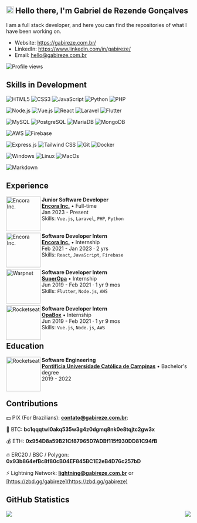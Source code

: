 ## <img src="https://media.giphy.com/media/hvRJCLFzcasrR4ia7z/giphy.gif" width="20" height="20" /> Hello there, I'm <strong>Gabriel de Rezende Gonçalves</strong> 

I am a full stack developer, and here you can find the repositories of what I have been working on.
- Website: https://gabireze.com.br/
- LinkedIn: https://www.linkedin.com/in/gabireze/
- Email: [hello@gabireze.com.br](mailto:hello@gabireze.com.br)

![Profile views](https://komarev.com/ghpvc/?username=gabireze&label=Profile%20views&color=blue&style=for-the-badge)

## Skills in Development

![HTML5](https://img.shields.io/badge/HTML5-E34F26?style=for-the-badge&logo=html5&logoColor=white)
![CSS3](https://img.shields.io/badge/CSS3-1572B6?style=for-the-badge&logo=css3&logoColor=white)
![JavaScript](https://img.shields.io/badge/JavaScript-323330?style=for-the-badge&logo=javascript&logoColor=F7DF1E)
![Python](https://img.shields.io/badge/Python-14354C?style=for-the-badge&logo=python&logoColor=white)
![PHP](https://img.shields.io/badge/PHP-777BB4?style=for-the-badge&logo=php&logoColor=white)

![Node.js](https://img.shields.io/badge/Node.js-43853D?style=for-the-badge&logo=node.js&logoColor=white)
![Vue.js](https://img.shields.io/badge/Vue.js-35495E?style=for-the-badge&logo=vue.js&logoColor=4FC08D)
![React](https://img.shields.io/badge/React-20232A?style=for-the-badge&logo=react&logoColor=61DAFB)
![Laravel](https://img.shields.io/badge/Laravel-FF2D20?style=for-the-badge&logo=laravel&logoColor=white)
![Flutter](https://img.shields.io/badge/Flutter-02569B?style=for-the-badge&logo=flutter&logoColor=white)

![MySQL](https://img.shields.io/badge/MySQL-00000F?style=for-the-badge&logo=mysql&logoColor=white)
![PostgreSQL](https://img.shields.io/badge/PostgreSQL-316192?style=for-the-badge&logo=postgresql&logoColor=white)
![MariaDB](https://img.shields.io/badge/MariaDB-01529E?style=for-the-badge&logo=mariadb&logoColor=white)
![MongoDB](https://img.shields.io/badge/MongoDB-4EA94B?style=for-the-badge&logo=mongodb&logoColor=white)

![AWS](https://img.shields.io/badge/Amazon_AWS-232F3E?style=for-the-badge&logo=amazon-aws&logoColor=white)
![Firebase](https://img.shields.io/badge/Firebase-FFA000?style=for-the-badge&logo=firebase&logoColor=white)

![Express.js](https://img.shields.io/badge/Express.js-404D59?style=for-the-badge)
![Tailwind CSS](https://img.shields.io/badge/Tailwind_CSS-38B2AC?style=for-the-badge&logo=tailwind-css&logoColor=white)
![Git](https://img.shields.io/badge/Git-E34F26?style=for-the-badge&logo=git&logoColor=white)
![Docker](https://img.shields.io/badge/Docker-2496ED?style=for-the-badge&logo=docker&logoColor=white)

![Windows](https://img.shields.io/badge/Windows-017AD7?style=for-the-badge&logo=windows&logoColor=white)
![Linux](https://img.shields.io/badge/Linux-E34F26?style=for-the-badge&logo=linux&logoColor=black)
![MacOs](https://img.shields.io/badge/MacOS-00000F?style=for-the-badge&logo=apple)

![Markdown](https://img.shields.io/badge/Markdown-000000?style=for-the-badge&logo=markdown&logoColor=white)

## Experience
[<img align="left" height="94px" width="94px" alt="Encora Inc." src="https://media.licdn.com/dms/image/C4E0BAQHHECNoVhv0HA/company-logo_200_200/0/1663783800918?e=1693440000&v=beta&t=PlEj1Rjk8WfTDu1Fbm21QlJBatADrieP9Q_cW_XSORE"/>](https://www.linkedin.com/company/encorainc/)

**Junior Software Developer** \
[**Encora Inc.**](https://www.linkedin.com/company/encorainc/) • Full-time \
Jan 2023 - Present \
Skills: `Vue.js`, `Laravel`, `PHP`, `Python` \
<br/>

[<img align="left" height="94px" width="94px" alt="Encora Inc." src="https://media.licdn.com/dms/image/C4E0BAQHHECNoVhv0HA/company-logo_200_200/0/1663783800918?e=1693440000&v=beta&t=PlEj1Rjk8WfTDu1Fbm21QlJBatADrieP9Q_cW_XSORE"/>](https://www.linkedin.com/company/encorainc/)

**Software Developer Intern** \
[**Encora Inc.**](https://www.linkedin.com/company/encorainc/) • Internship \
Feb 2021 - Jan 2023 · 2 yrs \
Skills: `React`, `JavaScript`, `Firebase` \
<br/>

[<img align="left" height="94px" width="94px" alt="Warpnet" src="https://media.licdn.com/dms/image/C4E0BAQFtIpRGDW480A/company-logo_200_200/0/1580751461992?e=1693440000&v=beta&t=QfXIM8e-Xam5LIuqyqvCMRn4jHI3y6F5UIL0bdQU3-E"/>](https://www.linkedin.com/company/superopabrasil/)

**Software Developer Intern** \
[**SuperOpa**](https://www.linkedin.com/company/superopabrasil/) • Internship \
Jun 2019 - Feb 2021 · 1 yr 9 mos \
Skills: `Flutter`, `Node.js`, `AWS` \
<br/>

[<img align="left" height="94px" width="94px" alt="Rocketseat" src="https://media.licdn.com/dms/image/C4D0BAQFLH_npCsbebA/company-logo_200_200/0/1568725534236?e=1693440000&v=beta&t=q_8PDwxg7zVgyto-9rev3nryqm5ZbN-X3wwzReeiHAY"/>](https://www.linkedin.com/company/opa-tech/)

**Software Developer Intern** \
[**OpaBox**](https://www.linkedin.com/company/opa-tech/) • Internship \
Jun 2019 - Feb 2021 · 1 yr 9 mos \
Skills: `Vue.js`, `Node.js`, `AWS`

## Education
[<img align="left" height="94px" width="94px" alt="Rocketseat" src="https://media.licdn.com/dms/image/C4D0BAQEPqvcv5aM5Sw/company-logo_200_200/0/1668437624047?e=1693440000&v=beta&t=jnG_wg0Bts-YM87AMJ1AwPt0stsOitXMzegRvD6S05w"/>](https://www.linkedin.com/school/puccampinas/)

**Software Engineering** \
[**Pontifícia Universidade Católica de Campinas**](https://www.linkedin.com/school/puccampinas/) • Bachelor's degree \
2019 - 2022 \
<br/>

## Contributions
💵 PIX (For Brazilians): **contato@gabireze.com.br**:

💸 BTC: **bc1qqqtwl0akq535w3g4z0dgmq8nk0e8tqjtc2gw3x**

💰 ETH: **0x954D8a59B21Cf87965D7ADBf115f930DD81C94fB**

🔥 ERC20 / BSC / Polygon: **0x93b864efBc8f80cB04EF845BC1E2eB4D76c257bD**

⚡️ Lightning Network: **lightning@gabireze.com.br** or [https://zbd.gg/gabireze](https://zbd.gg/gabireze)

## GitHub Statistics
<img align="left" src="https://github-readme-stats.vercel.app/api?username=gabireze&show_icons=true&theme=radical" />
<img align="right" src="https://github-readme-stats.vercel.app/api/top-langs/?username=anuraghazra&layout=compact&theme=radical" />
